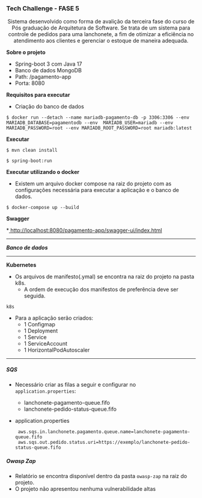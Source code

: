 
### Tech Challenge - FASE 5
<p align="center">
Sistema desenvolvido como forma de avalição da terceira fase do curso de Pós graduação de Arquitetura de Software. Se trata de um sistema para controle de pedidos para uma lanchonete, a fim de otimizar a eficiência no atendimento aos clientes e gerenciar o estoque de maneira adequada.
</p>

**Sobre o projeto**
* Spring-boot 3 com Java 17
* Banco de dados MongoDB
* Path: /pagamento-app
* Porta: 8080

**Requisitos para executar**


- Criação do banco de dados

```
$ docker run --detach --name mariadb-pagamento-db -p 3306:3306 --env MARIADB_DATABASE=pagamentodb --env  MARIADB_USER=mariadb --env MARIADB_PASSWORD=root --env MARIADB_ROOT_PASSWORD=root mariadb:latest
```

**Executar**

```
$ mvn clean install
```

```
$ spring-boot:run
```


**Executar utilizando o docker**

- Existem um arquivo docker compose na raiz do projeto com as configurações necessária para executar a aplicação e o banco de dados.

```
$ docker-compose up --build
```

**Swagger**

*[ http://localhost:8080/pagamento-app/swagger-ui/index.html]( http://localhost:8080/producao-app/swagger-ui/index.html " http://localhost:8080/pagamento-app/swagger-ui/index.html")


------------

***Banco de dados***

------------

**Kubernetes**

- Os arquivos de manifesto(.ymal) se encontra na raiz do projeto na pasta k8s.
	- A ordem de execução dos manifestos de preferência deve ser seguida.
```
k8s
```
- Para a aplicação serão criados:
	-	1 Configmap 
	-	1 Deployment
	- 1 Service
	-	1 ServiceAccount
	- 1 HorizontalPodAutoscaler

------------

##### SQS

- Necessário criar as filas a seguir e configurar no `application.properties`:
	- lanchonete-pagamento-queue.fifo
	- lanchonete-pedido-status-queue.fifo
   
- application.properties
  ```
   aws.sqs.in.lanchonete.pagamento.queue.name=lanchonete-pagamento-queue.fifo
   aws.sqs.out.pedido.status.uri=https://exemplo/lanchonete-pedido-status-queue.fifo
  ```
##### Owasp Zap

- Relatório se encontra disponível dentro da pasta `owasp-zap` na raiz do projeto.
- O projeto não apresentou nenhuma vulnerabilidade altas





